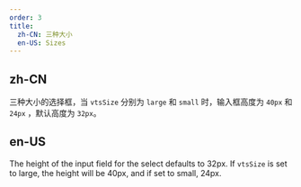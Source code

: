 ```yaml
---
order: 3
title:
  zh-CN: 三种大小
  en-US: Sizes
---
```


## zh-CN

三种大小的选择框，当 `vtsSize` 分别为 `large` 和 `small` 时，输入框高度为 `40px` 和 `24px` ，默认高度为 `32px`。

## en-US

The height of the input field for the select defaults to 32px. If `vtsSize` is set to large, the height will be 40px, and if set to small, 24px.

